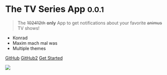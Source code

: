 <!-- ![](yes.png) -->
# The TV Series App <small>0.0.1</small>

> The ~~102412th~~ **only** App to get notifications about your favorite ~~animus~~ TV shows!

* Konrad
* Maxim mach mal was
* Multiple themes

[GitHub](https://github.com/AyyKamp/tvdb-rest)
[GitHub2](https://github.com/massenmensch/TheTVSeriesApp)
[Get Started](yes.png)

![](https://media.discordapp.net/attachments/410171118310391808/410550886096568331/unknown.png)
